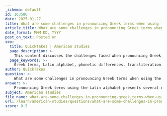 ```yaml
---
_schema: default
id: 163586
date: 2025-01-27
title: What are some challenges in pronouncing Greek terms when using the Latin alphabet?
article_title: What are some challenges in pronouncing Greek terms when using the Latin alphabet?
date_format: MMM DD, YYYY
post_on_text: Posted on
seo:
  title: QuickTakes | American studies
  page_description: >-
    This content discusses the challenges faced when pronouncing Greek terms using the Latin alphabet, covering aspects like phonetic differences, transliteration issues, historical pronunciation changes, and more.
  page_keywords: >-
    Greek terms, Latin alphabet, phonetic differences, transliteration variability, historical pronunciation, accent marks, syllabic structure, misleading English names, lack of familiarity, pronunciation challenges
author: QuickTakes
question: >-
    What are some challenges in pronouncing Greek terms when using the Latin alphabet?
answer: >-
    Pronouncing Greek terms using the Latin alphabet presents several challenges due to differences in phonetics, orthography, and historical pronunciation changes. Here are some key challenges:\n\n1. **Phonetic Differences**: The Greek alphabet contains sounds that do not have direct equivalents in the Latin alphabet. For example, the Greek letter β (beta) is pronounced as /v/ in Modern Greek, while in Latin it was often rendered as /b/. This discrepancy can lead to confusion when attempting to pronounce Greek terms using Latin letters.\n\n2. **Transliteration Variability**: Different systems of transliteration exist, which can lead to inconsistencies in how Greek words are represented in the Latin alphabet. For instance, the Greek letter χ (chi) can be transliterated as "ch" or "kh," depending on the system used, which can affect pronunciation.\n\n3. **Historical Pronunciation Changes**: The pronunciation of Greek has evolved over centuries. For example, during the time of Erasmus, the pronunciation of Greek words was different from how they are pronounced today. This historical context can complicate the understanding of how to pronounce Greek terms accurately.\n\n4. **Accent Marks**: Greek uses accent marks (such as the acute accent) that indicate stress and pitch, which do not have direct equivalents in the Latin alphabet. This can lead to mispronunciation if the stress patterns are not understood.\n\n5. **Syllabic Structure**: Greek is a syllabic language, meaning that words can be broken down into smaller parts. This structure may not be intuitive for speakers of languages that do not share this characteristic, making it harder to pronounce Greek terms correctly.\n\n6. **Misleading English Names**: Some Greek letters have names that can be misleading when pronounced in English. For example, the letter δ (delta) is pronounced as /d/ in English, but the Greek pronunciation may differ slightly, leading to potential mispronunciation.\n\n7. **Lack of Familiarity**: Many speakers of Latin-based languages may not be familiar with the sounds of the Greek alphabet, which can lead to incorrect pronunciations based on their native phonetic rules.\n\nIn summary, while using the Latin alphabet for Greek terms can facilitate reading and writing, it also introduces challenges that can hinder accurate pronunciation. Understanding these challenges is crucial for anyone attempting to learn or use Greek terms effectively.
subject: American studies
file_name: what-are-some-challenges-in-pronouncing-greek-terms-when-using-the-latin-alphabet.md
url: /learn/american-studies/questions/what-are-some-challenges-in-pronouncing-greek-terms-when-using-the-latin-alphabet
score: 8.5
---
```


&nbsp;
